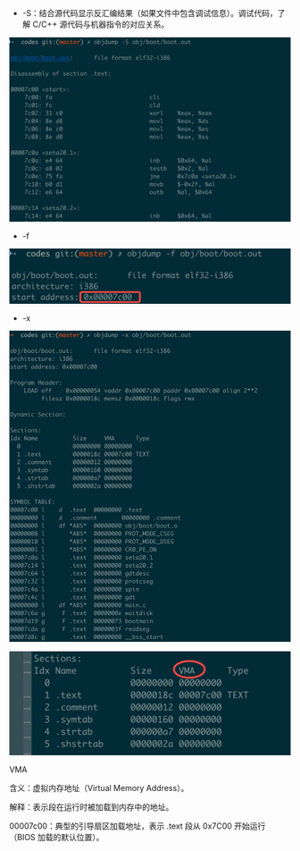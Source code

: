 - -S：结合源代码显示反汇编结果（如果文件中包含调试信息）。调试代码，了解 C/C++ 源代码与机器指令的对应关系。

![](/static/images/2501/p008.png)

- -f

![](/static/images/2501/p009.png)

- -x

![](/static/images/2501/p010.png)

![](/static/images/2501/p011.png)

VMA

含义：虚拟内存地址（Virtual Memory Address）。

解释：表示段在运行时被加载到内存中的地址。

00007c00：典型的引导扇区加载地址，表示 .text 段从 0x7C00 开始运行（BIOS 加载的默认位置）。

